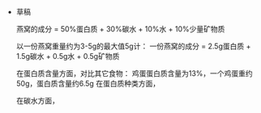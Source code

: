 - 草稿
  
  燕窝的成分 = 50%蛋白质 + 30%碳水 + 10%水 + 10%少量矿物质
  
  以一份燕窝重量约为3-5g的最大值5g计：
  一份燕窝的成分 = 2.5g蛋白质 + 1.5g碳水 + 0.5g水 + 0.5g矿物质
  
  在蛋白质含量方面，对比其它食物：
  鸡蛋蛋白质含量为13%，一个鸡蛋重约50g，蛋白质含量约6.5g
  在蛋白质种类方面，
  
  在碳水方面，